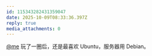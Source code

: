 ```yaml
---
id: 115343282431359047
date: 2025-10-09T08:33:36.397Z
reply: true
media_attachments: 0
---
```


<p><span class="h-card" translate="no"><a href="https://corner.si-on.top/@me" class="u-url mention" rel="nofollow noopener" target="_blank">@<span>me</span></a></span> 玩了一圈后，还是最喜欢 Ubuntu，服务器用 Debian。</p>
